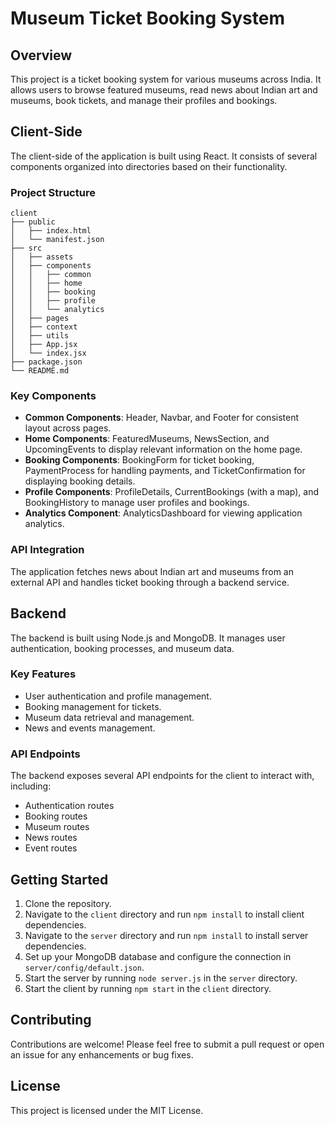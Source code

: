 # Museum Ticket Booking System

## Overview
This project is a ticket booking system for various museums across India. It allows users to browse featured museums, read news about Indian art and museums, book tickets, and manage their profiles and bookings.

## Client-Side
The client-side of the application is built using React. It consists of several components organized into directories based on their functionality.

### Project Structure
```
client
├── public
│   ├── index.html
│   └── manifest.json
├── src
│   ├── assets
│   ├── components
│   │   ├── common
│   │   ├── home
│   │   ├── booking
│   │   ├── profile
│   │   └── analytics
│   ├── pages
│   ├── context
│   ├── utils
│   ├── App.jsx
│   └── index.jsx
├── package.json
└── README.md
```

### Key Components
- **Common Components**: Header, Navbar, and Footer for consistent layout across pages.
- **Home Components**: FeaturedMuseums, NewsSection, and UpcomingEvents to display relevant information on the home page.
- **Booking Components**: BookingForm for ticket booking, PaymentProcess for handling payments, and TicketConfirmation for displaying booking details.
- **Profile Components**: ProfileDetails, CurrentBookings (with a map), and BookingHistory to manage user profiles and bookings.
- **Analytics Component**: AnalyticsDashboard for viewing application analytics.

### API Integration
The application fetches news about Indian art and museums from an external API and handles ticket booking through a backend service.

## Backend
The backend is built using Node.js and MongoDB. It manages user authentication, booking processes, and museum data.

### Key Features
- User authentication and profile management.
- Booking management for tickets.
- Museum data retrieval and management.
- News and events management.

### API Endpoints
The backend exposes several API endpoints for the client to interact with, including:
- Authentication routes
- Booking routes
- Museum routes
- News routes
- Event routes

## Getting Started
1. Clone the repository.
2. Navigate to the `client` directory and run `npm install` to install client dependencies.
3. Navigate to the `server` directory and run `npm install` to install server dependencies.
4. Set up your MongoDB database and configure the connection in `server/config/default.json`.
5. Start the server by running `node server.js` in the `server` directory.
6. Start the client by running `npm start` in the `client` directory.

## Contributing
Contributions are welcome! Please feel free to submit a pull request or open an issue for any enhancements or bug fixes.

## License
This project is licensed under the MIT License.